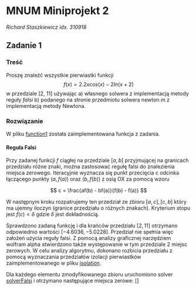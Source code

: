 # MNUM Miniprojekt 2
_Richard Staszkiewicz idx. 310918_

## Zadanie 1

### Treść
Proszę znaleźć wszystkie pierwiastki funkcji 
$$
f(x) = 2.2xcos(x) - 2ln(x+2)
$$
w przedziale [2, 11] używając
a) własnego solwera z implementacją metody reguły *falsi*
b) podanego na stronie przedmiotu solwera newton.m z implementacją metody Newtona.

### Rozwiązanie

W pliku [function1](function1.m) została zaimplementowana funkcja z zadania.

#### Reguła Falsi
Przy zadanej funkcji $f$ ciągłej na przedziale $[a, b]$ przyjmującej na granicach przedziału różne znaki,
można zastosować regułę falsi do znalezienia miejsca zerowego. Iteracyjnie wyznacza się punkt przecięcia c odcinka łączącego
punkty $(a, f(a))$ oraz $(b, f(b))$ z osią OX za pomocą wzoru

$$
c = \frac{af(b) - bf(a)}{f(b) - f(a)}
$$

W następnym kroku rozpatrujemy ten przedział ze zbioru ${[a, c], [c, b]}$ który ma ujemny iloczyn (granice przedziału o różnych znakach).
Kryterium stopu jest $f(c) < \delta$ gdzie $\delta$ jest dokładnością.

Sprawdzono zadaną funkcję i dla krańców przedziału $[2, 11]$ otrzymano odpowiednio wartości $[-4.6036, -5.0228]$.
Przedział nie spełnia więc założeń użycia reguły falsi. Z pomocą analizy graficznej narzędziem wolfram alpha stwierdzono także występowanie w tym przedziale 2 miejsc zerowych.
W celu analizy algorytmu, dokonano rozbicia przedziału z pomocą wyznaczania przedziałów izolacji pierwiastków zaimplementowanego w pliku [isolation](isolation.m).

Dla każdego elementu zmodyfikowanego zbioru uruchomiono solver [solverFalsi](solverFalsi.m) i otrzymano następujące miejsca zerowe: []

